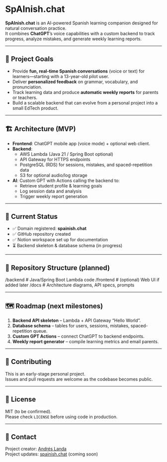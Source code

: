 # SpAInish.chat

**SpAInish.chat** is an AI-powered Spanish learning companion designed for natural conversation practice.  
It combines **ChatGPT**’s voice capabilities with a custom backend to track progress, analyze mistakes, and generate weekly learning reports.

---

## 🌟 Project Goals
- Provide **fun, real-time Spanish conversations** (voice or text) for learners—starting with a 13-year-old pilot user.
- Deliver **personalized feedback** on grammar, vocabulary, and pronunciation.
- Track learning data and produce **automatic weekly reports** for parents or teachers.
- Build a scalable backend that can evolve from a personal project into a small EdTech product.

---

## 🏗️ Architecture (MVP)
- **Frontend**: ChatGPT mobile app (voice mode) + optional web client.
- **Backend**:  
  - AWS Lambda (Java 21 / Spring Boot optional)  
  - API Gateway for HTTPS endpoints  
  - PostgreSQL (RDS) for sessions, mistakes, and spaced-repetition data  
  - S3 for optional audio/log storage
- **AI**: Custom GPT with Actions calling the backend to:
  - Retrieve student profile & learning goals
  - Log session data and analysis
  - Trigger weekly report generation

---

## 🚀 Current Status
- ✅ Domain registered: **spainish.chat**  
- ✅ GitHub repository created  
- ✅ Notion workspace set up for documentation  
- ⏳ Backend skeleton & database schema (in progress)

---

## 📂 Repository Structure (planned)
/backend # Java/Spring Boot Lambda code
/frontend # (optional) Web UI if added later
/docs # Architecture diagrams, API specs, prompts


---

## 🗺️ Roadmap (next milestones)
1. **Backend API skeleton** – Lambda + API Gateway “Hello World”.
2. **Database schema** – tables for users, sessions, mistakes, spaced-repetition queue.
3. **Custom GPT Actions** – connect ChatGPT to backend endpoints.
4. **Weekly report generator** – compile learning metrics and email parents.

---

## 🤝 Contributing
This is an early-stage personal project.  
Issues and pull requests are welcome as the codebase becomes public.

---

## 📄 License
MIT (to be confirmed).  
Please check `LICENSE` before using code in production.

---

## 💬 Contact
Project creator: [Andrés Landa](mailto:your.email@example.com)  
Project updates: [spainish.chat](https://spainish.chat) (coming soon)
